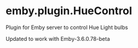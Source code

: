 # emby.plugin.HueControl
Plugin for Emby server to control Hue Light bulbs

Updated to work with Emby-3.6.0.78-beta


